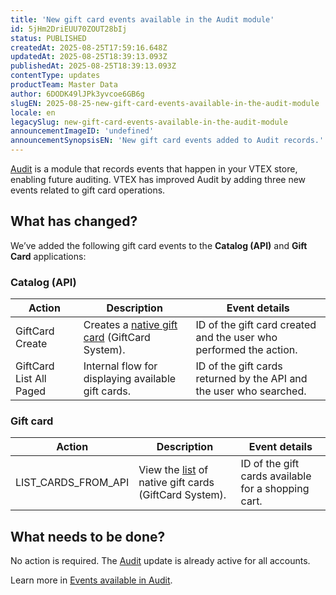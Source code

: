 ```yaml
---
title: 'New gift card events available in the Audit module'
id: 5jHm2DriEUU70ZOUT28bIj
status: PUBLISHED
createdAt: 2025-08-25T17:59:16.648Z
updatedAt: 2025-08-25T18:39:13.093Z
publishedAt: 2025-08-25T18:39:13.093Z
contentType: updates
productTeam: Master Data
author: 6DODK49lJPk3yvcoe6GB6g
slugEN: 2025-08-25-new-gift-card-events-available-in-the-audit-module
locale: en
legacySlug: new-gift-card-events-available-in-the-audit-module
announcementImageID: 'undefined'
announcementSynopsisEN: 'New gift card events added to Audit records.'
---
```


[Audit](/en/tutorial/audit--5RXf9WJ5YLFBcS8q8KcxTA) is a module that records events that happen in your VTEX store, enabling future auditing. VTEX has improved Audit by adding three new events related to gift card operations.

## What has changed?

We’ve added the following gift card events to the **Catalog (API)** and **Gift Card** applications:

### Catalog (API)
| Action | Description | Event details |
|---|---|---|
| GiftCard Create | Creates a [native gift card](/en/tutorial/gift-card--tutorials_995) (GiftCard System). | ID of the gift card created and the user who performed the action. |
| GiftCard List All Paged | Internal flow for displaying available gift cards. | ID of the gift cards returned by the API and the user who searched. |

### Gift card
| Action | Description | Event details |
|---|---|---|
| LIST_CARDS_FROM_API | View the [list](https://developers.vtex.com/docs/api-reference/giftcard-api#post-/giftcards/_search) of native gift cards (GiftCard System). | ID of the gift cards available for a shopping cart. |

## What needs to be done?

No action is required. The [Audit](/en/tutorial/audit--5RXf9WJ5YLFBcS8q8KcxTA) update is already active for all accounts.

Learn more in [Events available in Audit](/en/tutorial/events-available-in-audit--6r1Mzcu5NmkmmDLJlz9CCZ).
